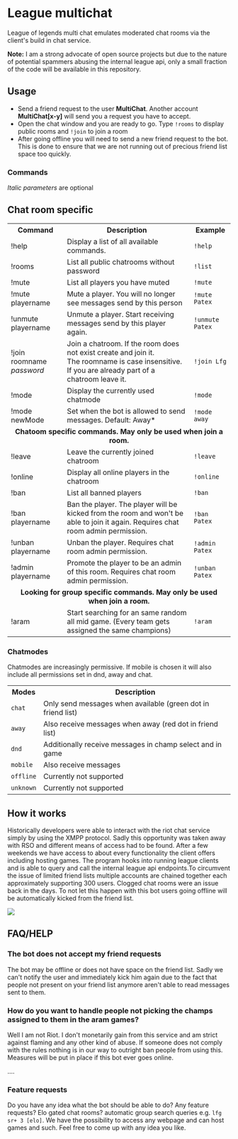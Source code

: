 # League multichat


League of legends multi chat emulates moderated chat rooms via the client's build in chat service. 


__Note:__ I am a strong advocate of open source projects but due to the nature of potential spammers abusing the internal league
api, only a small fraction of the code will be available in this repository. 

## Usage

- Send a friend request to the user __MultiChat__. Another account __MultiChat[x-y]__ will send you a request you have to accept.
- Open the chat window and you are ready to go. Type <code>!rooms</code> to display public rooms and <code>!join</code> to join a room
- After going offline you will need to send a new friend request to the bot. This is done to ensure that we are not running out of precious friend list space too quickly. 

### Commands

<i>Italic parameters</i> are optional

<table>
  <tr> <th>Command</th> <th>Description</th> <th>Example</th></tr>
  
    
  
  ## Chat room specific
  <tr>  <td>!help</td> <td>Display a list of all available commands.</td> <td><code>!help</code></td></tr>
  <tr>  <td>!rooms</td> <td>List all public chatrooms without password</td> <td><code>!list</code></td></tr>
  <tr>  <td>!mute</td> <td>List all players you have muted</td> <td><code>!mute</code></td></tr>
  <tr>  <td>!mute playername</td> <td>Mute a player. You will no longer see messages send by this person</td> <td><code>!mute Patex</code></td></tr>
  <tr>  <td>!unmute playername</td> <td>Unmute a player. Start receiving messages send by this player again.</td> <td><code>!unmute Patex</code></td></tr>
  <tr>  <td>!join roomname <i>password</i></td> <td>Join a chatroom. If the room does not exist create and join it.</br> The roomname is case insensitive. If you are already part of a chatroom leave it.</td> <td><code>!join Lfg</code></td></tr>
  <tr>  <td>!mode</td> <td>Display the currently used chatmode</td> <td><code>!mode</code></td></tr>
  <tr>  <td>!mode newMode</td> <td>Set when the bot is allowed to send messages. Default: Away*</td> <td><code>!mode away</code></td></tr>
 
  
  <tr align=center> <td colspan = 3 ><b>Chatoom specific commands. May only be used when join a room.</b></td>  </tr>
  <tr>  <td>!leave</td> <td>Leave the currently joined chatroom</td> <td><code>!leave</code></td></tr>
  <tr>  <td>!online</td> <td>Display all online players in the chatroom</td> <td><code>!online</code></td></tr>
   <tr>  <td>!ban</td> <td>List all banned players</td> <td><code>!ban</td></tr>
  <tr>  <td>!ban playername</td> <td>Ban the player. The player will be kicked from the room and won't be able to join it again. Requires chat room admin permission.</td> <td><code>!ban Patex</code></td></tr>
  <tr>  <td>!unban playername</td> <td>Unban the player. Requires chat room admin permission.</td> <td><code>!admin Patex</code></td></tr>
  <tr>  <td>!admin playername</td> <td>Promote the player to be an admin of this room. Requires chat room admin permission.</td> <td><code>!unban Patex</code></td></tr>
   <tr align=center> <td colspan = 3 ><b>Looking for group specific commands. May only be used when join a room.</b></td>  </tr>
   <tr>  <td>!aram</td> <td>Start searching for an same random all mid game. (Every team gets assigned the same champions)</td> <td><code>!aram</code></td></tr>
</table>

### Chatmodes

Chatmodes are increasingly permissive. If mobile is chosen it will also include all permissions set in dnd, away and chat.

<table>
  <tr><th>Modes</th><th>Description</th></tr>
  <tr><td><code>chat</code></td><td>Only send messages when available (green dot in friend list)</td></tr>
  <tr><td><code>away</code></td><td>Also receive messages when away (red dot in friend list)</td></tr>
  <tr><td><code>dnd</code></td><td>Additionally receive messages in champ select and in game</td></tr>
  <tr><td><code>mobile</code></td><td>Also receive messages </td></tr>
  <tr><td><code>offline</code></td><td>Currently not supported</td></tr>
  <tr><td><code>unknown</code></td><td>Currently not supported</td></tr>
 </table>

## How it works

Historically developers were able to interact with the riot chat service simply by using the XMPP protocol. Sadly this opportunity was taken away with RSO and different means of access had to be found. After a few weekends we have access to about every functionality the client offers including hosting games. 
The program hooks into running league clients and is able to query and call the internal league api endpoints.To circumvent the issue of limited friend lists multiple accounts are chained together each approximately supporting 300 users. Clogged chat rooms were an issue back in the days. To not let this happen with this bot users going offline will be automatically kicked from the friend list.

<span align=center>
<img src="https://user-images.githubusercontent.com/9025925/51691188-9c88b200-1ffa-11e9-964f-eceba779104a.png"/>
</span>



## FAQ/HELP

### The bot does not accept my friend requests

The bot may be offline or does not have space on the friend list. Sadly we can't notify the user and immediately kick him again due to the fact that people not present on your friend list anymore aren't able to read messages sent to them.

### How do you want to handle people not picking the champs assigned to them in the aram games?

Well I am not Riot. I don't monetarily gain from this service and am strict against flaming and any other kind of abuse. If someone does not comply with the rules nothing is in our way to outright ban people from using this. Measures will be put in place if this bot ever goes online.

....

### Feature requests
Do you have any idea what the bot should be able to do? Any feature requests?  Elo gated chat rooms?
automatic group search queries e.g. `lfg sr+ 3 [elo]`. We have the possibility to access any webpage and can host games and such. Feel free to come up with any idea you like.



